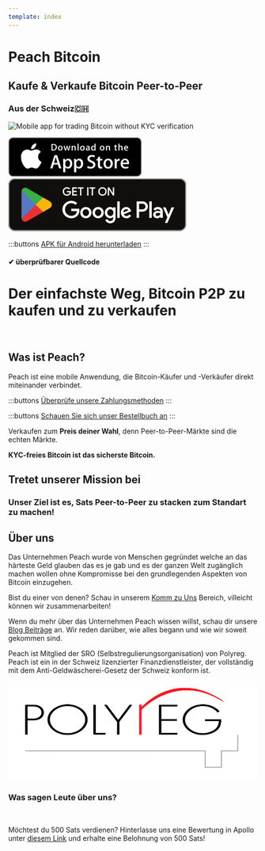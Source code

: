 ```yaml
---
template: index
---
```


<!--[teaser]-->

# Peach Bitcoin

## Kaufe & Verkaufe Bitcoin <span>Peer-to-Peer</span>

### Aus der Schweiz🇨🇭

<div class="inner-wrap">

![Mobile app for trading Bitcoin without KYC verification](/img/phones.png)

<div>
  <div class="md:flex items-end">
    <a href="https://testflight.apple.com/join/wfSPFEWG"><img class="h-180px md:h-90px" src="/img/home/download-on-the-app-store.svg" alt="Download Bitcoin app on the App Store without KYC verification"></a>
    <a class="md:ml-4" href="https://play.google.com/store/apps/details?id=com.peachbitcoin.peach.mainnet"><img class="h-180px md:h-90px" src="/img/home/get-it-on-google-play.svg" alt="Get Bitcoin app on Google Play store without ID verification"></a>
  </div>

:::buttons
[APK für Android herunterladen](/apk/)
:::

</div>

</div>

#### ✔ überprüfbarer Quellcode

<!--[top]-->

# Der einfachste Weg, Bitcoin P2P zu kaufen und zu verkaufen

<br>

## Was ist Peach?

Peach ist eine mobile Anwendung, die Bitcoin-Käufer und -Verkäufer direkt miteinander verbindet.

:::buttons
[Überprüfe unsere Zahlungsmethoden](/de/how-it-works/#available-payment-methods)
:::

:::buttons
[Schauen Sie sich unser Bestellbuch an](/de/kycfree-orderbook)
:::

Verkaufen zum **Preis deiner Wahl**, denn Peer-to-Peer-Märkte sind die echten Märkte.

**KYC-freies Bitcoin ist das sicherste Bitcoin.**

<!--[mission]-->

## Tretet unserer Mission bei

### Unser Ziel ist es, Sats Peer-to-Peer zu stacken zum Standart zu machen!

<!--[about]-->

## Über uns

Das Unternehmen Peach wurde von Menschen gegründet welche an das härteste Geld glauben das es je gab und es der ganzen Welt zugänglich machen wollen ohne Kompromisse bei den grundlegenden Aspekten von Bitcoin einzugehen.

Bist du einer von denen? Schau in unserem [Komm zu Uns](/join-us/) Bereich, villeicht können wir zusammenarbeiten!

Wenn du mehr über das Unternehmen Peach wissen willst, schau dir unsere [Blog Beiträge](/blog/) an. Wir reden darüber, wie alles begann und wie wir soweit gekommen sind.

Peach ist Mitglied der SRO (Selbstregulierungsorganisation) von Polyreg. Peach ist ein in der Schweiz lizenzierter Finanzdienstleister, der vollständig mit dem Anti-Geldwäscherei-Gesetz der Schweiz konform ist.

<div class="flex justify-center"><div class="w-1/2">

![Swiss regulated Bitcoin exchange certified by Polyreg](/img/home/polyreg.png)

</div></div>

### Was sagen Leute über uns?

<br>
<div id="ap-widget-container" class="ap-widget-container" prod_code="peach" show ="top" bg_color="#FFFFFF" review_bg_color = "#FFFFFF" text_color = "#000000"></div>

Möchtest du 500 Sats verdienen? Hinterlasse uns eine Bewertung in Apollo unter [diesem Link](https://heyapollo.com/invite-review?prod=peach) und erhalte eine Belohnung von 500 Sats!
